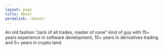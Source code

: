 ```yaml
---
layout: page
title: About
permalink: /about/
---
```


An old fashion "Jack of all trades, master of none" kind of guy with 15+ years experience in software development, 10+ years in derivatives trading and 5+ years in crypto land.
